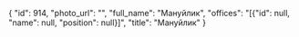 {
    "id": 914,
    "photo_url": "",
    "full_name": "Мануйлик",
    "offices": "[{\"id\": null, \"name\": null, \"position\": null}]",
    "title": "Мануйлик"
}